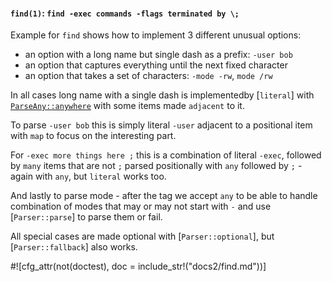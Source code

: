 #### `find(1)`: `find -exec commands -flags terminated by \;`

Example for `find` shows how to implement 3 different unusual options:

- an option with a long name but single dash as a prefix: `-user bob`
- an option that captures everything until the next fixed character
- an option that takes a set of characters: `-mode -rw`, `mode /rw`

In all cases long name with a single dash is implementedby [`literal`] with
[`ParseAny::anywhere`](crate::parsers::ParseAny::anywhere) with some items made `adjacent` to it.

To parse `-user bob` this is simply literal `-user` adjacent to a positional item with `map` to
focus on the interesting part.

For `-exec more things here ;` this is a combination of literal `-exec`, followed by `many`
items that are not `;` parsed positionally with `any` followed by `;` - again with `any`, but
`literal` works too.

And lastly to parse mode - after the tag we accept `any` to be able to handle combination of
modes that may or may not start with `-` and use [`Parser::parse`] to parse them or fail.

All special cases are made optional with [`Parser::optional`], but [`Parser::fallback`] also
works.

#![cfg_attr(not(doctest), doc = include_str!("docs2/find.md"))]
